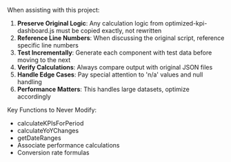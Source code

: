 When assisting with this project:

1. **Preserve Original Logic**: Any calculation logic from optimized-kpi-dashboard.js must be copied exactly, not rewritten
2. **Reference Line Numbers**: When discussing the original script, reference specific line numbers
3. **Test Incrementally**: Generate each component with test data before moving to the next
4. **Verify Calculations**: Always compare output with original JSON files
5. **Handle Edge Cases**: Pay special attention to 'n/a' values and null handling
6. **Performance Matters**: This handles large datasets, optimize accordingly

Key Functions to Never Modify:
- calculateKPIsForPeriod
- calculateYoYChanges  
- getDateRanges
- Associate performance calculations
- Conversion rate formulas
